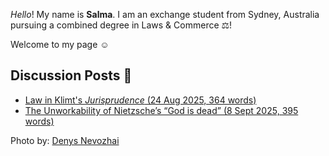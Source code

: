 _Hello_! My name is **Salma**. I am an exchange student from Sydney, Australia pursuing a combined degree in Laws & Commerce ⚖️!

Welcome to my page ☺️ 

## Discussion Posts 💭

- [Law in Klimt's *Jurisprudence* (24 Aug 2025, 364 words)](https://drive.google.com/file/d/17wvNZw6xDbs4WEO8peprMpwokt17Od53/view?usp=sharing)
- [The Unworkability of Nietzsche’s “God is dead” (8 Sept 2025, 395 words)](https://drive.google.com/file/d/1SS6BdsrpIZEtYI9rM7ac6-ZynT82KbaL/view?usp=sharing)



Photo by: [Denys Nevozhai](https://unsplash.com/photos/guNIjIuUcgY)
